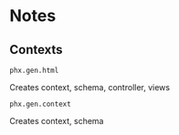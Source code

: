 # Notes

## Contexts

`phx.gen.html`

Creates context, schema, controller, views

`phx.gen.context`

Creates context, schema